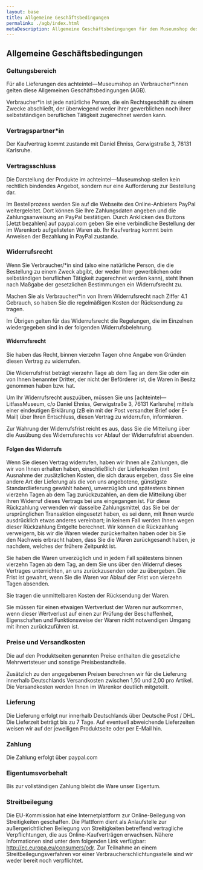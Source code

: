 ```yaml
---
layout: base
title: Allgemeine Geschäftsbedingungen
permalink: ./agb/index.html
metaDescription: Allgemeine Geschäftsbedingungen für den Museumshop des achteintel—LitfassMuseum.
---
```


## Allgemeine Geschäftsbedingungen

### Geltungsbereich
Für alle Lieferungen des achteintel—Museumshop an Verbraucher\*innen gelten diese Allgemeinen Geschäftsbedingungen (AGB).

Verbraucher\*in ist jede natürliche Person, die ein Rechtsgeschäft zu einem Zwecke abschließt, der überwiegend weder ihrer gewerblichen noch ihrer selbstständigen beruflichen Tätigkeit zugerechnet werden kann.

### Vertragspartner\*in

Der Kaufvertrag kommt zustande mit Daniel Ehniss, Gerwigstraße 3, 76131 Karlsruhe.

### Vertragsschluss

Die Darstellung der Produkte im achteintel—Museumshop stellen kein rechtlich bindendes Angebot, sondern nur eine Aufforderung zur Bestellung dar.

Im Bestellprozess werden Sie auf die Webseite des Online-Anbieters PayPal weitergeleitet. Dort können Sie Ihre Zahlungsdaten angeben und die Zahlungsanweisung an PayPal bestätigen. Durch Anklicken des Buttons [Jetzt bezahlen] auf paypal.com geben Sie eine verbindliche Bestellung der im Warenkorb aufgelisteten Waren ab. Ihr Kaufvertrag kommt beim Anweisen der Bezahlung in PayPal zustande.

### Widerrufsrecht

Wenn Sie Verbraucher/*in sind (also eine natürliche Person, die die Bestellung zu einem Zweck abgibt, der weder Ihrer gewerblichen oder selbständigen beruflichen Tätigkeit zugerechnet werden kann), steht Ihnen nach Maßgabe der gesetzlichen Bestimmungen ein Widerrufsrecht zu.

Machen Sie als Verbraucher/*in von Ihrem Widerrufsrecht nach Ziffer 4.1 Gebrauch, so haben Sie die regelmäßigen Kosten der Rücksendung zu tragen.

Im Übrigen gelten für das Widerrufsrecht die Regelungen, die im Einzelnen wiedergegeben sind in der folgenden Widerrufsbelehrung.

#### Widerrufsrecht

Sie haben das Recht, binnen vierzehn Tagen ohne Angabe von Gründen diesen Vertrag zu widerrufen.

Die Widerrufsfrist beträgt vierzehn Tage ab dem Tag an dem Sie oder ein von Ihnen benannter Dritter, der nicht der Beförderer ist, die Waren in Besitz genommen haben bzw. hat.

Um Ihr Widerrufsrecht auszuüben, müssen Sie uns [achteintel—LitfassMuseum, c/o Daniel Ehniss, Gerwigstraße 3, 76131 Karlsruhe] mittels einer eindeutigen Erklärung (zB ein mit der Post versandter Brief oder E-Mail) über Ihren Entschluss, diesen Vertrag zu widerrufen, informieren.

Zur Wahrung der Widerrufsfrist reicht es aus, dass Sie die Mitteilung über die Ausübung des Widerrufsrechts vor Ablauf der Widerrufsfrist absenden.

#### Folgen des Widerrufs

Wenn Sie diesen Vertrag widerrufen, haben wir Ihnen alle Zahlungen, die wir von Ihnen erhalten haben, einschließlich der Lieferkosten (mit Ausnahme der zusätzlichen Kosten, die sich daraus ergeben, dass Sie eine andere Art der Lieferung als die von uns angebotene, günstigste Standardlieferung gewählt haben), unverzüglich und spätestens binnen vierzehn Tagen ab dem Tag zurückzuzahlen, an dem die Mitteilung über Ihren Widerruf dieses Vertrags bei uns eingegangen ist. Für diese Rückzahlung verwenden wir dasselbe Zahlungsmittel, das Sie bei der ursprünglichen Transaktion eingesetzt haben, es sei denn, mit Ihnen wurde ausdrücklich etwas anderes vereinbart; in keinem Fall werden Ihnen wegen dieser Rückzahlung Entgelte berechnet. Wir können die Rückzahlung verweigern, bis wir die Waren wieder zurückerhalten haben oder bis Sie den Nachweis erbracht haben, dass Sie die Waren zurückgesandt haben, je nachdem, welches der frühere Zeitpunkt ist.

Sie haben die Waren unverzüglich und in jedem Fall spätestens binnen vierzehn Tagen ab dem Tag, an dem Sie uns über den Widerruf dieses Vertrages unterrichten, an uns zurückzusenden oder zu übergeben. Die Frist ist gewahrt, wenn Sie die Waren vor Ablauf der Frist von vierzehn Tagen absenden.

Sie tragen die unmittelbaren Kosten der Rücksendung der Waren.

Sie müssen für einen etwaigen Wertverlust der Waren nur aufkommen, wenn dieser Wertverlust auf einen zur Prüfung der Beschaffenheit, Eigenschaften und Funktionsweise der Waren nicht notwendigen Umgang mit ihnen zurückzuführen ist.

### Preise und Versandkosten

Die auf den Produktseiten genannten Preise enthalten die gesetzliche Mehrwertsteuer und sonstige Preisbestandteile.

Zusätzlich zu den angegebenen Preisen berechnen wir für die Lieferung innerhalb Deutschlands Versandkosten zwischen 1,50 und 2,00 pro Artikel. Die Versandkosten werden Ihnen im Warenkor deutlich mitgeteilt.
        
### Lieferung

Die Lieferung erfolgt nur innerhalb Deutschlands über Deutsche Post / DHL.
Die Lieferzeit beträgt bis zu 7 Tage. Auf eventuell abweichende Lieferzeiten weisen wir auf der jeweiligen Produktseite oder per E-Mail hin.

### Zahlung

Die Zahlung erfolgt über paypal.com


### Eigentumsvorbehalt

Bis zur vollständigen Zahlung bleibt die Ware unser Eigentum.

### Streitbeilegung
        
Die EU-Kommission hat eine Internetplattform zur Online-Beilegung von Streitigkeiten geschaffen. Die Plattform dient als Anlaufstelle zur außergerichtlichen Beilegung von Streitigkeiten betreffend vertragliche Verpflichtungen, die aus Online-Kaufverträgen erwachsen. Nähere Informationen sind unter dem folgenden Link verfügbar: http://ec.europa.eu/consumers/odr. Zur Teilnahme an einem Streitbeilegungsverfahren vor einer Verbraucherschlichtungsstelle sind wir weder bereit noch verpflichtet.
